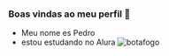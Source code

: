 ### Boas vindas ao meu perfil 🎱
- Meu nome es Pedro
- estou estudando no Alura 
![botafogo](https://media1.tenor.com/m/pWQrPZkdIeEAAAAd/tiquinho-tiquinho-soares.gif)
